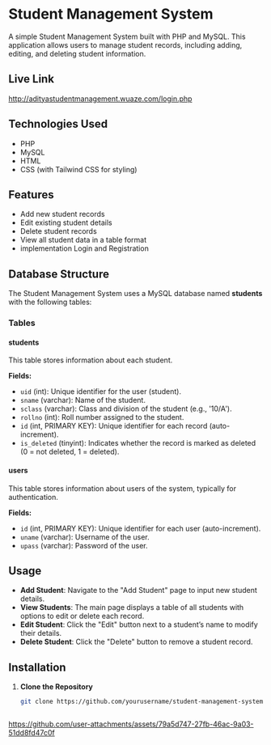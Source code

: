 # Student Management System

A simple Student Management System built with PHP and MySQL. This application allows users to manage student records, including adding, editing, and deleting student information.

## Live Link

http://adityastudentmanagement.wuaze.com/login.php

## Technologies Used

- PHP
- MySQL
- HTML
- CSS (with Tailwind CSS for styling)

## Features

- Add new student records
- Edit existing student details
- Delete student records
- View all student data in a table format
- implementation Login and Registration

## Database Structure

The Student Management System uses a MySQL database named **students** with the following tables:

### Tables

#### students
This table stores information about each student.

**Fields:**
- `uid` (int): Unique identifier for the user (student).
- `sname` (varchar): Name of the student.
- `sclass` (varchar): Class and division of the student (e.g., '10/A').
- `rollno` (int): Roll number assigned to the student.
- `id` (int, PRIMARY KEY): Unique identifier for each record (auto-increment).
- `is_deleted` (tinyint): Indicates whether the record is marked as deleted (0 = not deleted, 1 = deleted).

#### users
This table stores information about users of the system, typically for authentication.

**Fields:**
- `id` (int, PRIMARY KEY): Unique identifier for each user (auto-increment).
- `uname` (varchar): Username of the user.
- `upass` (varchar): Password of the user.

## Usage

- **Add Student**: Navigate to the "Add Student" page to input new student details.
- **View Students**: The main page displays a table of all students with options to edit or delete each record.
- **Edit Student**: Click the "Edit" button next to a student’s name to modify their details.
- **Delete Student**: Click the "Delete" button to remove a student record.

## Installation

1. **Clone the Repository**
   ```bash
   git clone https://github.com/yourusername/student-management-system.git



https://github.com/user-attachments/assets/79a5d747-27fb-46ac-9a03-51dd8fd47c0f


